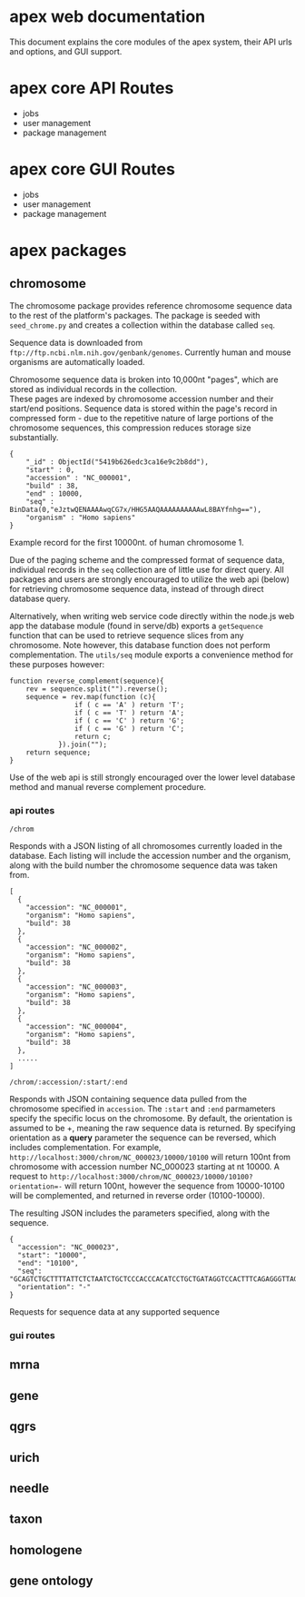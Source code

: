 # apex web documentation
This document explains the core modules of the apex system, their API urls and options,
and GUI support.
# apex core API Routes

* jobs
* user management
* package management

# apex core GUI Routes

* jobs
* user management
* package management

# apex packages

## chromosome
The chromosome package provides reference chromosome sequence data to the rest
of the platform's packages.  The package is seeded with `seed_chrome.py` and creates
a collection within the database called `seq`.  

Sequence data is downloaded from `ftp://ftp.ncbi.nlm.nih.gov/genbank/genomes`.  Currently
human and mouse organisms are automatically loaded.

Chromosome sequence data is
broken into 10,000nt "pages", which are stored as individual records in the collection.  
These pages are indexed by chromosome accession number and their start/end positions.  Sequence
data is stored within the page's record in compressed form - due to the repetitive nature
of large portions of the chromosome sequences, this compression reduces storage size
substantially.

```
{
	"_id" : ObjectId("5419b626edc3ca16e9c2b8dd"),
	"start" : 0,
	"accession" : "NC_000001",
	"build" : 38,
	"end" : 10000,
	"seq" : BinData(0,"eJztwQENAAAAwqCG7x/HHG5AAQAAAAAAAAAAwL8BAYfnhg=="),
	"organism" : "Homo sapiens"
}
```
Example record for the first 10000nt. of human chromosome 1.

Due of the paging scheme and the compressed format of sequence data, individual
records in the `seq` collection are of little use for direct query.  All packages
and users are strongly encouraged to utilize the web api (below) for retrieving
chromosome sequence data, instead of through direct database query.

Alternatively, when writing web service code directly within the node.js web app
the database module (found in serve/db) exports a `getSequence` function that
can be used to retrieve sequence slices from any chromosome.  Note however, this
database function does not perform complementation.  The `utils/seq` module exports
a convenience method for these purposes however:

```
function reverse_complement(sequence){
    rev = sequence.split("").reverse();
    sequence = rev.map(function (c){
                if ( c == 'A' ) return 'T';
                if ( c == 'T' ) return 'A';
                if ( c == 'C' ) return 'G';
                if ( c == 'G' ) return 'C';
                return c;
            }).join("");
    return sequence;
}
```

Use of the web api is still strongly encouraged over the lower level database method
and manual reverse complement procedure.

### api routes

`/chrom`

Responds with a JSON listing of all chromosomes currently loaded in the database.
Each listing will include the accession number and the organism, along with
the build number the chromosome sequence data was taken from.

```
[
  {
    "accession": "NC_000001",
    "organism": "Homo sapiens",
    "build": 38
  },
  {
    "accession": "NC_000002",
    "organism": "Homo sapiens",
    "build": 38
  },
  {
    "accession": "NC_000003",
    "organism": "Homo sapiens",
    "build": 38
  },
  {
    "accession": "NC_000004",
    "organism": "Homo sapiens",
    "build": 38
  },
  .....
]
```

`/chrom/:accession/:start/:end`

Responds with JSON containing sequence data pulled from the chromosome
specified in `accession`.  The `:start` and `:end` parmameters specify the specific
locus on the chromosome.  By default, the orientation is assumed to be +, meaning
the raw sequence data is returned.  By specifying orientation as a **query** parameter
the sequence can be reversed, which includes complementation.  For example,
`http://localhost:3000/chrom/NC_000023/10000/10100` will return 100nt from chromosome
with accession number NC_000023 starting at nt 10000.  A request to
`http://localhost:3000/chrom/NC_000023/10000/10100?orientation=-` will return 100nt, however
the sequence from 10000-10100 will be complemented, and returned in reverse order (10100-10000).

The resulting JSON includes the parameters specified, along with the sequence.

```
{
  "accession": "NC_000023",
  "start": "10000",
  "end": "10100",
  "seq": "GCAGTCTGCTTTTATTCTCTAATCTGCTCCCACCCACATCCTGCTGATAGGTCCACTTTCAGAGGGTTAGGGTTAGGGTTAGGGTTAGGGTTAGGGTTAG",
  "orientation": "-"
}
```

Requests for sequence data at any supported sequence


### gui routes

## mrna
## gene
## qgrs
## urich
## needle
## taxon
## homologene
## gene ontology


<!--
app.get('/chrom/:accession/:start/:end', routes.chrom);
app.get('/gene/:id', routes.gene)
app.get('/gene/:skip/:limit', routes.gene_list)

app.get('/mrna/info/species', routes.mrna_species);
app.get('/mrna/info/ontology', routes.mrna_ontology);
app.get('/mrna/:accession', routes.mrna_api)
app.get('/mrna/:accession/sequence', routes.mrna_sequence)
app.get('/mrna/:accession/sequence/:start/:end', routes.mrna_sequence)
app.get('/mrna/:accession/sequence/:start', routes.mrna_sequence)
app.get('/mrna/:skip/:limit', routes.mrna_list)
app.get('/mrna/', routes.mrna_list)
app.get('/mrna', routes.mrna_list)

app.get('/gui/mrna', mrna_routes.index)
app.get('/gui/mrna/:accession', mrna_routes.record)


app.post('/alignment', alignment_routes.index)
app.get('/alignment', alignment_routes.input)
app.get('/alignment/not_configured', alignment_routes.not_configured)
app.get('/alignment/interactive', alignment_routes.input)

app.get('/homologene/gene/:id', homologene_routes.search_by_gene)
app.get('/homologene/mrna/:accession', homologene_routes.search_by_mrna)
app.get('/homologene/list/:skip/:limit', homologene_routes.index)
app.get('/homologene/list', homologene_routes.index)
app.get('/homologene/species', homologene_routes.species)

app.get('/qgrs/input', qgrs_routes.input)
app.post('/qgrs', qgrs_routes.qgrs_find);
app.get('/qgrs/:g4id', qgrs_routes.qgrs);
app.get('/qgrs/:g4id/overlaps', qgrs_routes.qgrs_overlaps)
app.post('/qgrs/:g4id/overlaps', qgrs_routes.qgrs_overlaps)
app.get('/gui/qgrs/:g4id', qgrs_routes.record);


app.get('/qgrs/mrna/:accession/map', qgrs_routes.qgrs_mrna)
app.get('/qgrs/mrna/:accession/density', qgrs_routes.qgrs_density)
app.post('/qgrs/mrna/:accession/density', qgrs_routes.qgrs_density)
app.get('/qgrs/mrna/density', qgrs_routes.qgrs_enrichment)
app.get('/qgrs/mrna/density/analysis', qgrs_routes.qgrs_enrichment_analysis)

app.get('/ugcorrelate',urich_routes.index);
app.get('/ugcorrelate/analysis', urich_routes.uganalysis)

app.get('/jobs', job_routes.list)
app.get('/jobs/:jobid', job_routes.analysis_status);
-->
